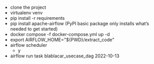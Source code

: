 - clone the project
- virtualenv venv
- pip install -r requirements
- pip install apache-airflow  (PyPI basic package only installs what’s needed to get started)
- docker compose -f docker-compose.yml up -d
- export AIRFLOW_HOME="${PWD}/extract_code"
- airflow scheduler 
  - y
- airflow run task blablacar_usecase_dag 2022-10-13
